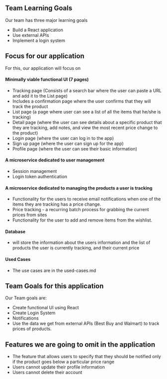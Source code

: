 ## Team Learning Goals

 Our team has three major learning goals
  * Build a React application
  * Use external APIs
  * Implement a login system

## Focus for our application
 For this, our application will focus on
  
  #### Minimally viable functional UI (7 pages)
   * Tracking page (Consists of a search bar where the user can paste a URL and add it to the List page)
   * Includes a confirmation page where the user confirms that they will track the product
   * List page (a page where user can see a list of all the items that he/she is tracking)
   * Detail page (where the user can see details about a specific product that they are tracking, add notes, and view the most recent price change to the product)
   * Login page (where the user can log in to the app)
   * Sign up page (where the user can sign up for the app)
   * Profile page (where the user can see their basic information)
   
   #### A microservice dedicated to user management
   * Session management
   * Login token authentication

   #### A microservice dedicated to managing the products a user is tracking
   * Functionality for the users to receive email notifications when one of the items they are tracking has a price change. 
   * Price tracking - a recurring batch process for grabbing the current prices from sites
   * Functionality for the user to add and remove items from the wishlist.

   #### Database 
   * will store the information about the users information and the list of products the user is currently tracking, and their current price
   #### Used Cases
   * The use cases are in the used-cases.md

## Team Goals for this application

 Our Team goals are:
 * Create functional UI using React
 * Create Login System
 * Notifications
 * Use the data we get from external APIs (Best Buy and Walmart) to track prices of products.
 
## Features we are going to omit in the application
   * The feature that allows users to specify that they should be notified only if the product goes below a particular price range 
   * Users cannot update their profile information
   * Users cannot delete their account
  
